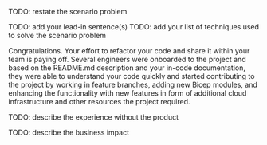 <!-- 1. Restate the scenario problem --------------------------------------------------------------------------------

    Goal: Summarize the challenge(s) posed in the introduction scenario; be brief (1-2 sentences)

    Heading: none

    Example: "You are writing the instruction manual for a new model fire extinguisher. The instructions must be quickly read and understood by a wide variety of people."

    [Summary unit guidance](https://review.docs.microsoft.com/learn-docs/docs/id-guidance-module-summary-unit?branch=master)
-->
TODO: restate the scenario problem

<!-- 2. Show how you solved the scenario problem(s)---------------------------------------------------

    Goal: Describe how you used the product to solve the problem(s) posed in the introduction scenario

    Heading: none; depending on length, you can put this in a separate paragraph or combine this with the previous section into a single paragraph

    Recommended: format this as lead-in sentence(s) followed by a list

    Example: "You did some research and found that Plain English is a good writing style for safety-critical communications. You applied several Plain English techniques to your instructions:
        * Removed unnecessary words, which made your sentences easier to read even in a stressful situation like a fire.
        * Made sure all sentences used the active voice, which made your content more direct.
        * Replaced fire-industry jargon with everyday words, which made the instructions accessible to a wider audience.
        * Replaced a comma-delimited list with a bulleted list, which made the steps to activate the fire extinguisher easier to follow."
 -->
TODO: add your lead-in sentence(s)
TODO: add your list of techniques used to solve the scenario problem

Congratulations. Your effort to refactor your code and share it within your team is paying off. Several engineers were onboarded to the project and based on the README.md description and your in-code documentation, they were able to understand your code quickly and started contributing to the project by working in feature branches, adding new Bicep modules, and enhancing the functionality with new features in form of additional cloud infrastructure and other resources the project required.

<!-- 3. Describe the experience without the product ---------------------------------------------------

    Goal: Describe what would be required to solve the problem without using the product; be brief (1-2 sentences)

    Heading: none; typically this will be a new paragraph

    Example: "Fire extinguishers are critical safety equipment for both homes and businesses. Despite their importance, many customers don't read the instructions ahead of time. Confusing instructions could mean customers don't use the extinguisher correctly when they're needed. This can result in loss of property or life."

 -->
TODO: describe the experience without the product

<!-- 4. Describe the business impact ----------------------------------------------------

    Goal: explain the business impact of using the product to solve the problem

    Heading: none; depending on length, you can put this in a separate paragraph or combine this with the previous section into a single paragraph

    Example: "The test for effective instructions is whether customers can use your extinguishers correctly during an emergency. Users that fail might blame the instructions or the product. In either case, it's not good for business. On the other hand, successful customers are likely to share their stories and become advocates for your product."
 -->
TODO: describe the business impact

<!-- 5. References (optional) ----------------------------------------------------

    Goal: Provide a few recommendations for further study via a bulleted list of links. This is optional and intended to be used sparingly.        - use the target page title as the text for your link
        - do not include other text such as a description
        - prefer other first-party sites like Docs reference pages
        - link to third-party sites only when they are trusted and authoritative
        - do not link to other Learn content ("next steps" recommendations are generated automatically)
        - avoid linking to opinion sites such as blog posts

    Heading: "## References"

    Example:
        "## References
          * [Administrator role permissions in Azure Active Directory](https://docs.microsoft.com/azure/active-directory/users-groups-roles/directory-assign-admin-roles)
          * [What is Azure role-based access control (Azure RBAC)?](https://docs.microsoft.com/azure/role-based-access-control/overview)
          * [Manage access to billing information for Azure](https://docs.microsoft.com/azure/billing/billing-manage-access)"
 -->

<!-- Do not include any other content -->
